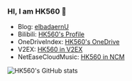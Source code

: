 ### HI, I am HK560 👋

- Blog: [elbadaernU](http://blog.hk560.top/)
- Bilibili: [HK560's Profile](https://space.bilibili.com/7342356)
- OneDriveIndex: [HK560's OneDrive](https://onedrive.hk560.top/)
- V2EX: [HK560 in V2EX](https://www.v2ex.com/member/HK560)
- NetEaseCloudMusic: [HK560 in NCM](https://music.163.com/#/user/home?id=41184828)
<!-- - Bilibili: [HK560的个人空间](https://space.bilibili.com/7342356) -->

![HK560's GitHub stats](https://github-readme-stats.vercel.app/api?username=HK560&count_private=true&theme=algolia)

<!-- ![Top Langs](https://github-readme-stats.vercel.app/api/top-langs/?username=HK560&layout=compact) -->


<!-- [![ESP8266DisplayPCHW](https://github-readme-stats.vercel.app/api/pin/?username=HK560&repo=ESP8266DisplayPCHW)](https://github.com/HK560/ESP8266DisplayPCHW) -->

<!-- [![Pixel4ToolsInChina](https://github-readme-stats.vercel.app/api/pin/?username=HK560&repo=Pixel4ToolsInChina)](https://github.com/HK560/Pixel4ToolsInChina) -->

<!-- [![Pixel4ToolsInChina](https://github-readme-stats.vercel.app/api/pin/?username=R2NorthstarCN&repo=NorthStarServerSettingEXE)](https://github.com/HK560/NorthStarServerSettingEXE) -->
